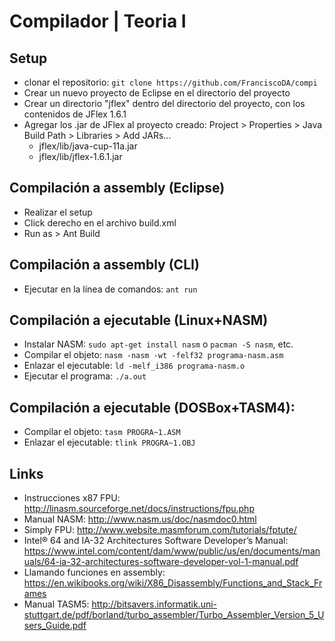 # Compilador | Teoria I

## Setup
 * clonar el repositorio:
`git clone https://github.com/FranciscoDA/compi`
 * Crear un nuevo proyecto de Eclipse en el directorio del proyecto
 * Crear un directorio "jflex" dentro del directorio del proyecto, con los contenidos de JFlex 1.6.1
 * Agregar los .jar de JFlex al proyecto creado: Project > Properties > Java Build Path > Libraries > Add JARs...
   * jflex/lib/java-cup-11a.jar
   * jflex/lib/jflex-1.6.1.jar

## Compilación a assembly (Eclipse)
 * Realizar el setup
 * Click derecho en el archivo build.xml
 * Run as > Ant Build

## Compilación a assembly (CLI)
 * Ejecutar en la línea de comandos: `ant run`

## Compilación a ejecutable (Linux+NASM)
 * Instalar NASM: `sudo apt-get install nasm` o `pacman -S nasm`, etc.
 * Compilar el objeto: `nasm -nasm -wt -felf32 programa-nasm.asm`
 * Enlazar el ejecutable: `ld -melf_i386 programa-nasm.o`
 * Ejecutar el programa: `./a.out`

## Compilación a ejecutable (DOSBox+TASM4):
 * Compilar el objeto: `tasm PROGRA~1.ASM`
 * Enlazar el ejecutable: `tlink PROGRA~1.OBJ`

## Links
 * Instrucciones x87 FPU: http://linasm.sourceforge.net/docs/instructions/fpu.php
 * Manual NASM: http://www.nasm.us/doc/nasmdoc0.html
 * Simply FPU: http://www.website.masmforum.com/tutorials/fptute/
 * Intel® 64 and IA-32 Architectures Software Developer’s Manual: https://www.intel.com/content/dam/www/public/us/en/documents/manuals/64-ia-32-architectures-software-developer-vol-1-manual.pdf
 * Llamando funciones en assembly: https://en.wikibooks.org/wiki/X86_Disassembly/Functions_and_Stack_Frames
 * Manual TASM5: http://bitsavers.informatik.uni-stuttgart.de/pdf/borland/turbo_assembler/Turbo_Assembler_Version_5_Users_Guide.pdf
